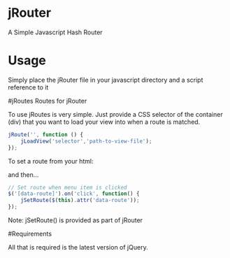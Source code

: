 # jRouter
A Simple Javascript Hash Router

# Usage
Simply place the jRouter file in your javascript directory and a script reference to it

#jRoutes
Routes for jRouter 

To use jRoutes is very simple. Just provide a CSS selector of the container (div) that you
want to load your view into when a route is matched.

```javascript
jRoute('', function () {
    jLoadView('selector','path-to-view-file');
});
```

To set a route from your html:


<a data-route="docs/getting-started/welcome">

and then...

```javascript
// Set route when menu item is clicked
$('[data-route]').on('click', function() {
    jSetRoute($(this).attr('data-route'));
});
```
Note: jSetRoute() is provided as part of jRouter

#Requirements

All that is required is the latest version of jQuery.
